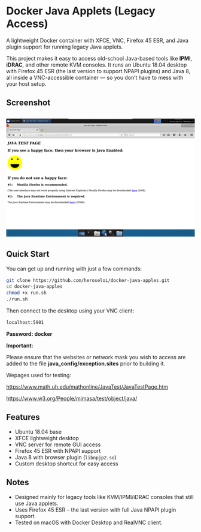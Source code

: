 # Docker Java Applets (Legacy Access)

A lightweight Docker container with XFCE, VNC, Firefox 45 ESR, and Java plugin support for running legacy Java applets.

This project makes it easy to access old-school Java-based tools like **IPMI**, **iDRAC**, and other remote KVM consoles. It runs an Ubuntu 18.04 desktop with Firefox 45 ESR (the last version to support NPAPI plugins) and Java 8, all inside a VNC-accessible container — so you don’t have to mess with your host setup.

## Screenshot

![Legacy Java Applet in Firefox 45 ESR](screenshot.png)
-

## Quick Start

You can get up and running with just a few commands:

```bash
git clone https://github.com/heroseloi/docker-java-apples.git
cd docker-java-apples
chmod +x run.sh
./run.sh
```

Then connect to the desktop using your VNC client:

```bash
localhost:5901
```

**Password: docker**

**Important:**

Please ensure that the websites or network mask you wish to access are added to the file **java_config/exception.sites** prior to building it.

Wepages used for testing:

https://www.math.uh.edu/mathonline/JavaTest/JavaTestPage.htm

https://www.w3.org/People/mimasa/test/object/java/


## Features
- Ubuntu 18.04 base  
- XFCE lightweight desktop  
- VNC server for remote GUI access  
- Firefox 45 ESR with NPAPI support  
- Java 8 with browser plugin (`libnpjp2.so`)  
- Custom desktop shortcut for easy access

## Notes
- Designed mainly for legacy tools like KVM/IPMI/iDRAC consoles that still use Java applets.
- Uses Firefox 45 ESR – the last version with full Java NPAPI plugin support.
- Tested on macOS with Docker Desktop and RealVNC client.

